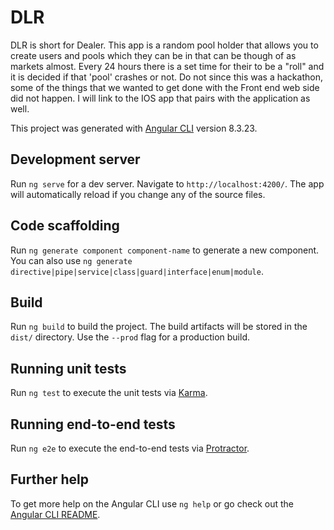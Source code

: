 # DLR

DLR is short for Dealer. This app is a random pool holder that allows you to create users and pools which they can be in that can be though of as markets almost. Every 24 hours there is a set time for their to be a "roll" and it is decided if that 'pool' crashes or not. Do not since this was a hackathon, some of the things that we wanted to get done with the Front end web side did not happen. I will link to the IOS app that pairs with the application as well.


This project was generated with [Angular CLI](https://github.com/angular/angular-cli) version 8.3.23.

## Development server

Run `ng serve` for a dev server. Navigate to `http://localhost:4200/`. The app will automatically reload if you change any of the source files.

## Code scaffolding

Run `ng generate component component-name` to generate a new component. You can also use `ng generate directive|pipe|service|class|guard|interface|enum|module`.

## Build

Run `ng build` to build the project. The build artifacts will be stored in the `dist/` directory. Use the `--prod` flag for a production build.

## Running unit tests

Run `ng test` to execute the unit tests via [Karma](https://karma-runner.github.io).

## Running end-to-end tests

Run `ng e2e` to execute the end-to-end tests via [Protractor](http://www.protractortest.org/).

## Further help

To get more help on the Angular CLI use `ng help` or go check out the [Angular CLI README](https://github.com/angular/angular-cli/blob/master/README.md).
